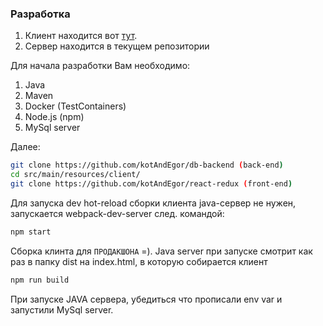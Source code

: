 ### Разработка
1. Клиент находится вот [тут](https://github.com/kotAndEgor/react-redux).
2. Сервер находится в текущем репозитории

Для начала разработки Вам необходимо:
1. Java 
2. Maven
3. Docker (TestContainers)
4. Node.js (npm)
5. MySql server

Далее:
```sh
git clone https://github.com/kotAndEgor/db-backend (back-end)
cd src/main/resources/client/
git clone https://github.com/kotAndEgor/react-redux (front-end)
```

Для запуска dev hot-reload сборки клиента java-сервер не нужен, запускается webpack-dev-server след. командой:
```sh
npm start
```

Cборка клинта для `ПРОДАКШОНА` =). Java server при запуске смотрит как раз в папку dist на index.html, в которую собирается клиент
```sh
npm run build
```

При запуске JAVA сервера, убедиться что прописали env var и запустили MySql server.
